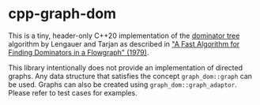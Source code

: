 # cpp-graph-dom

This is a tiny, header-only C++20 implementation of the [dominator tree](https://en.wikipedia.org/wiki/Dominator_(graph_theory))
algorithm by Lengauer and Tarjan as described in
["A Fast Algorithm for Finding Dominators in a Flowgraph" (1979)](https://doi.org/10.1145/357062.357071).

This library intentionally does not provide an implementation of directed
graphs. Any data structure that satisfies the concept `graph_dom::graph` can be
used. Graphs can also be created using `graph_dom::graph_adaptor`. Please refer
to test cases for examples.
